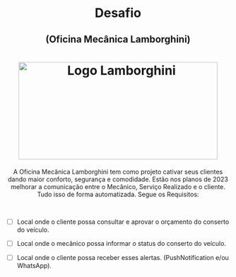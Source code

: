 
 <h1 align="center">Desafio</h1>
 <h2 align="center">(Oficina Mecânica Lamborghini)</h2>
  <h1 align="center">
  <img src="https://preview.thenewsmarket.com/Previews/lamb/StillAssets/1920x1080/634383_v2.jpg" alt="Logo Lamborghini" height="220" width="450">
  <br>

</h1>

<p align="center">A Oficina Mecânica Lamborghini tem como projeto cativar seus clientes dando maior 
conforto, segurança e comodidade.
Estão nos planos de 2023 melhorar a comunicação entre o Mecânico, Serviço Realizado 
e o cliente. Tudo isso de forma automatizada.
 Segue os Requisitos:
</p>
<br>

- [ ] Local onde o cliente possa consultar e aprovar o orçamento do conserto do veículo.

- [ ] Local onde o mecânico possa informar o status do conserto do veículo.

- [ ] Local onde o cliente possa receber esses alertas. (PushNotification e/ou WhatsApp).



